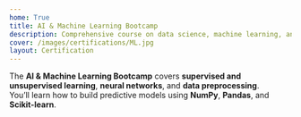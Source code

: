 ```yaml
---
home: True
title: AI & Machine Learning Bootcamp
description: Comprehensive course on data science, machine learning, and AI using Python.
cover: /images/certifications/ML.jpg
layout: Certification
---
```


The **AI & Machine Learning Bootcamp** covers **supervised and unsupervised learning**, **neural networks**, and **data preprocessing**.  
You’ll learn how to build predictive models using **NumPy**, **Pandas**, and **Scikit-learn**.
